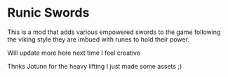# Runic Swords

This is a mod that adds various empowered swords to the game following the viking style they are imbued with runes to hold their power. 

Will update more here next time I feel creative 


Thnks Jotunn for the heavy lifting I just made some assets ;)
